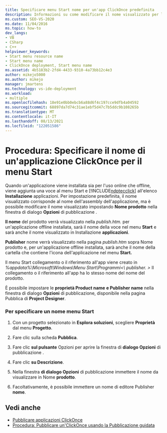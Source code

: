 ```yaml
---
title: Specificare menu Start nome per un'app ClickOnce predefinita
description: Informazioni su come modificare il nome visualizzato per l'applicazione ClickOnce impostando Nome prodotto nella finestra di dialogo Opzioni di pubblicazione.
ms.custom: SEO-VS-2020
ms.date: 11/04/2016
ms.topic: how-to
dev_langs:
- VB
- CSharp
- C++
helpviewer_keywords:
- Start menu resource name
- Start menu name
- ClickOnce deployment, Start menu name
ms.assetid: 4b5183b2-2fd4-4433-9310-4a73bb12c4e3
author: mikejo5000
ms.author: mikejo
manager: jmartens
ms.technology: vs-ide-deployment
ms.workload:
- multiple
ms.openlocfilehash: 18e91e0bb0ebcb6a88d6f4c197cce9dfb4a04592
ms.sourcegitcommit: 68897da7d74c31ae1ebf5d47c7b5ddc9b108265b
ms.translationtype: MT
ms.contentlocale: it-IT
ms.lasthandoff: 08/13/2021
ms.locfileid: "122051586"
---
```

# <a name="how-to-specify-a-start-menu-name-for-a-clickonce-application"></a>Procedura: Specificare il nome di un'applicazione ClickOnce per il menu Start
Quando un'applicazione viene installata sia per l'uso online che offline, viene aggiunta una voce al menu Start e [!INCLUDE[ndptecclick](../deployment/includes/ndptecclick_md.md)] all'elenco **Installazione** applicazioni.  Per impostazione predefinita, il nome visualizzato corrisponde al nome dell'assembly dell'applicazione, ma è possibile modificare il nome visualizzato impostando **Nome prodotto** nella finestra di dialogo **Opzioni** di pubblicazione .

 **Il nome** del prodotto verrà visualizzato nella *publish.htm.* per un'applicazione offline installata, sarà il nome della voce nel menu **Start** e sarà anche il nome visualizzato in Installazione **applicazioni**.

 **Publisher** nome verrà visualizzato nella pagina *publish.htm* sopra Nome prodotto e, per un'applicazione offline installata, sarà anche il nome della cartella che contiene l'icona dell'applicazione nel menu **Start.**

 Il menu Start collegamento o il riferimento all'app viene creato in *%appdata%\Microsoft\Windows\Menu Start\Programmi<\\ publisher. \>* Il collegamento o il riferimento all'app ha lo stesso nome del nome del prodotto.

 È possibile impostare le **proprietà Product name** **e Publisher name** nella finestra  di dialogo **Opzioni** di pubblicazione, disponibile nella pagina Pubblica di **Project Designer**.

### <a name="to-specify-a-start-menu-name"></a>Per specificare un nome menu Start

1. Con un progetto selezionato in **Esplora soluzioni**, scegliere **Proprietà** dal menu **Progetto**.

2. Fare clic sulla scheda **Pubblica**.

3. Fare clic **sul pulsante** Opzioni per aprire la finestra di **dialogo Opzioni** di pubblicazione .

4. Fare clic **su Descrizione**.

5. Nella finestra **di dialogo Opzioni** di pubblicazione immettere il nome da visualizzare in Nome **prodotto**.

6. Facoltativamente, è possibile immettere un nome di editore Publisher **nome**.

## <a name="see-also"></a>Vedi anche
- [Pubblicare applicazioni ClickOnce](../deployment/publishing-clickonce-applications.md)
- [Procedura: Pubblicare un'ClickOnce usando la Pubblicazione guidata](../deployment/how-to-publish-a-clickonce-application-using-the-publish-wizard.md)